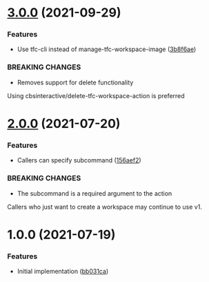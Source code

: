 # [3.0.0](https://github.com/cbsinteractive/create-tfc-workspace/compare/2.0.0...3.0.0) (2021-09-29)


### Features

* Use tfc-cli instead of manage-tfc-workspace-image ([3b8f6ae](https://github.com/cbsinteractive/create-tfc-workspace/commit/3b8f6aeca3cbe75dde4a27584faedd6755945a46))


### BREAKING CHANGES

* Removes support for delete functionality

Using cbsinteractive/delete-tfc-workspace-action is preferred

# [2.0.0](https://github.com/cbsinteractive/create-tfc-workspace/compare/1.0.0...2.0.0) (2021-07-20)


### Features

* Callers can specify subcommand ([156aef2](https://github.com/cbsinteractive/create-tfc-workspace/commit/156aef295bb205a900229b393e493b6efa041370))


### BREAKING CHANGES

* The subcommand is a required argument to the action

Callers who just want to create a workspace may continue to use v1.

# 1.0.0 (2021-07-19)


### Features

* Initial implementation ([bb031ca](https://github.com/cbsinteractive/create-tfc-workspace/commit/bb031ca373ae010b260d8897ab01fec75ce48352))
